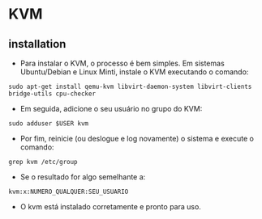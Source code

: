 # KVM

## installation

- Para instalar o KVM, o processo é bem simples. Em sistemas Ubuntu/Debian e Linux Minti, instale o KVM executando o comando: 

`sudo apt-get install qemu-kvm libvirt-daemon-system libvirt-clients bridge-utils cpu-checker`

 - Em seguida, adicione o seu usuário no grupo do KVM:

`sudo adduser $USER kvm`

- Por fim, reinicie (ou deslogue e log novamente) o sistema e execute o comando:

`grep kvm /etc/group`

- Se o resultado for algo semelhante a:

`kvm:x:NUMERO_QUALQUER:SEU_USUARIO`

- O kvm está instalado corretamente e pronto para uso.
